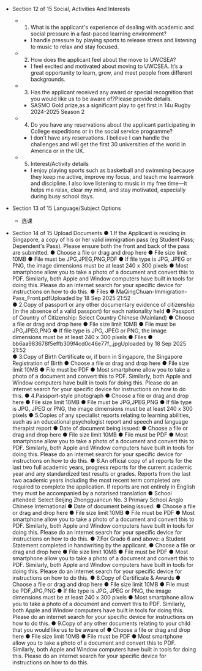 - Section 12 of 15 Social, Activities And Interests

  - 1. What is the applicant's experience of dealing with academic and social pressure in a fast-paced learning environment?
    - I handle pressure by playing sports to release stress and listening to music to relax and stay focused.

  - 2. How does the applicant feel about the move to UWCSEA?
    - I feel excited and motivated about moving to UWCSEA. It’s a great opportunity to learn, grow, and meet people from different backgrounds.

  - 3. Has the applicant received any award or special recognition that you would like us to be aware of?Please provide details.
    - SASMO Gold prize,as a significant play to get first in 14u Rugby 2024-2025 Season 2

  - 4. Do you have any reservations about the applicant participating in College expeditions or in the social service programme?
    - I don’t have any reservations. I believe I can handle the challenges and will get the first 30 universities of the world in America or in the UK.

  - 5. Interest/Activity details
    - I enjoy playing sports such as basketball and swimming because they keep me active, improve my focus, and teach me teamwork and discipline. I also love listening to music in my free time—it helps me relax, clear my mind, and stay motivated, especially during busy school days.
  
- Section 13 of 15 Language/Subject Options
  - 选课

- Section 14 of 15 Upload Documents
●  1.If the Applicant is residing in Singapore, a copy of his or her valid immigration pass (eg Student Pass; Dependent's Pass). Please ensure both the front and back of the pass are submitted.
●  Choose a file or drag and drop here
●  File size limit 10MB
●  File must be JPG,JPEG,PNG,PDF
●  If file type is JPG, JPEG or PNG, the image dimensions must be at least 240 x 300 pixels
●  Most smartphone allow you to take a photo of a document and convert this to PDF. Similarly, both Apple and Window computers have built in tools for doing this. Please do an internet search for your specific device for instructions on how to do this.
●  Files
●  MaQingChuan-Immigration-Pass_Front.pdfUploaded by 18 Sep 2025 21:52      
●  2.Copy of passport or any other documentary evidence of citizenship (in the absence of a valid passport) for each nationality held
●  Passport of Country of Citizenship:                                         Select Country                                     Chinese (Mainland) 
●  Choose a file or drag and drop here
●  File size limit 10MB
●  File must be JPG,JPEG,PNG
●  If file type is JPG, JPEG or PNG, the image dimensions must be at least 240 x 300 pixels
●  Files
●  bb6aa983678f5effb309f4cd0c46e77f_.jpgUploaded by 18 Sep 2025 21:52   
●  3.Copy of Birth Certificate or, if born in Singapore, the Singapore Registration of Birth
●  Choose a file or drag and drop here
●  File size limit 10MB
●  File must be PDF
●  Most smartphone allow you to take a photo of a document and convert this to PDF. Similarly, both Apple and Window computers have built in tools for doing this. Please do an internet search for your specific device for instructions on how to do this.
●  4.Passport-style photograph
●  Choose a file or drag and drop here
●  File size limit 10MB
●  File must be JPG,JPEG,PNG
●  If file type is JPG, JPEG or PNG, the image dimensions must be at least 240 x 300 pixels
●  5.Copies of any specialist reports relating to learning abilities, such as an educational psychologist report and speech and language therapist report
●  Date of document being issued:
●  Choose a file or drag and drop here
●  File size limit 10MB
●  File must be PDF
●  Most smartphone allow you to take a photo of a document and convert this to PDF. Similarly, both Apple and Window computers have built in tools for doing this. Please do an internet search for your specific device for instructions on how to do this.
●  6.An official copy of all reports for the last two full academic years, progress reports for the current academic year and any standardized test results or grades. Reports from the last two academic years including the most recent term completed are required to complete the application. If reports are not entirely in English they must be accompanied by a notarised translation
●  School attended:                                         Select                                     Beijing Zhongguancun No. 3 Primary School Anglo Chinese International 
●  Date of document being issued:
●  Choose a file or drag and drop here
●  File size limit 10MB
●  File must be PDF
●  Most smartphone allow you to take a photo of a document and convert this to PDF. Similarly, both Apple and Window computers have built in tools for doing this. Please do an internet search for your specific device for instructions on how to do this.
●  7.For Grade 6 and above: a Student Statement completed in handwriting by the applicant.
●  Choose a file or drag and drop here
●  File size limit 10MB
●  File must be PDF
●  Most smartphone allow you to take a photo of a document and convert this to PDF. Similarly, both Apple and Window computers have built in tools for doing this. Please do an internet search for your specific device for instructions on how to do this.
●  8.Copy of Certificate & Awards
●  Choose a file or drag and drop here
●  File size limit 10MB
●  File must be PDF,JPG,PNG
●  If file type is JPG, JPEG or PNG, the image dimensions must be at least 240 x 300 pixels
●  Most smartphone allow you to take a photo of a document and convert this to PDF. Similarly, both Apple and Window computers have built in tools for doing this. Please do an internet search for your specific device for instructions on how to do this.
●  9.Copy of any other documents relating to your child that you would like us to be aware of
●  Choose a file or drag and drop here
●  File size limit 10MB
●  File must be PDF
●  Most smartphone allow you to take a photo of a document and convert this to PDF. Similarly, both Apple and Window computers have built in tools for doing this. Please do an internet search for your specific device for instructions on how to do this.
